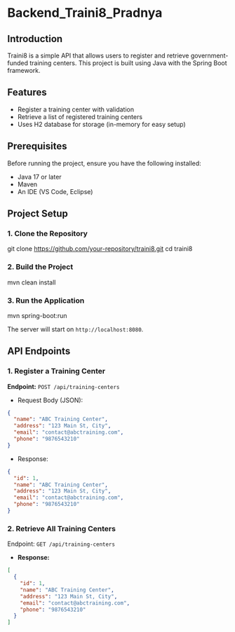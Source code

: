# Backend_Traini8_Pradnya

## Introduction
Traini8 is a simple API that allows users to register and retrieve government-funded training centers. This project is built using Java with the Spring Boot framework.

## Features
- Register a training center with validation
- Retrieve a list of registered training centers
- Uses H2 database for storage (in-memory for easy setup)



## Prerequisites
Before running the project, ensure you have the following installed:
- Java 17 or later
- Maven
- An IDE (VS Code, Eclipse)


## Project Setup

### 1. Clone the Repository

git clone https://github.com/your-repository/traini8.git
cd traini8


### 2. Build the Project

mvn clean install


### 3. Run the Application

mvn spring-boot:run


The server will start on `http://localhost:8080`.

## API Endpoints

### 1. Register a Training Center
**Endpoint:** `POST /api/training-centers`
- Request Body (JSON):
```json
{
  "name": "ABC Training Center",
  "address": "123 Main St, City",
  "email": "contact@abctraining.com",
  "phone": "9876543210"
}
```
- Response:
```json
{
  "id": 1,
  "name": "ABC Training Center",
  "address": "123 Main St, City",
  "email": "contact@abctraining.com",
  "phone": "9876543210"
}
```

### 2. Retrieve All Training Centers
Endpoint: `GET /api/training-centers`
- **Response:**
```json
[
  {
    "id": 1,
    "name": "ABC Training Center",
    "address": "123 Main St, City",
    "email": "contact@abctraining.com",
    "phone": "9876543210"
  }
]
```



